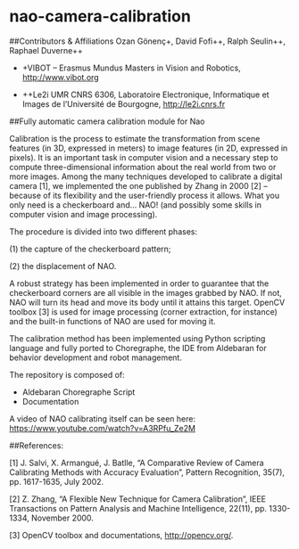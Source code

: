 # nao-camera-calibration

##Contributors & Affiliations
Ozan Gönenç+, David Fofi++, Ralph Seulin++, Raphael Duverne++

+ +VIBOT – Erasmus Mundus Masters in Vision and Robotics, http://www.vibot.org

+ ++Le2i UMR CNRS 6306, Laboratoire Electronique, Informatique et Images de l’Université de Bourgogne, http://le2i.cnrs.fr

##Fully automatic camera calibration module for Nao

Calibration is the process to estimate the transformation from scene features (in 3D, expressed in meters) to image features (in 2D, expressed in pixels).
It is an important task in computer vision and a necessary step to compute three-dimensional information about the real world from two or more images. 
Among the many techniques developed to calibrate a digital camera [1], we implemented the one published by Zhang in 2000 [2] – because of its flexibility and the user-friendly process it allows. 
What you only need is a checkerboard and… NAO! (and possibly some skills in computer vision and image processing).

The procedure is divided into two different phases:

(1) the capture of the checkerboard pattern; 

(2) the displacement of NAO. 

A robust strategy has been implemented in order to guarantee that the checkerboard corners are all visible in the images grabbed by NAO. 
If not, NAO will turn its head and move its body until it attains this target. 
OpenCV toolbox [3] is used for image processing (corner extraction, for instance) and the built-in functions of NAO are used for moving it. 

The calibration method has been implemented using Python scripting language and fully ported to Choregraphe, the IDE from Aldebaran for behavior development and robot management. 

The repository is composed of:

- Aldebaran Choregraphe Script
- Documentation

A video of NAO calibrating itself can be seen here: https://www.youtube.com/watch?v=A3RPfu_Ze2M

##References:

[1] J. Salvi, X. Armangué, J. Batlle,  “A Comparative Review of Camera Calibrating Methods with Accuracy Evaluation”, Pattern Recognition, 35(7), pp. 1617-1635, July 2002.

[2] Z. Zhang, “A Flexible New Technique for Camera Calibration”, IEEE Transactions on Pattern Analysis and Machine Intelligence, 22(11), pp. 1330-1334, November 2000.

[3] OpenCV toolbox and documentations, http://opencv.org/.
